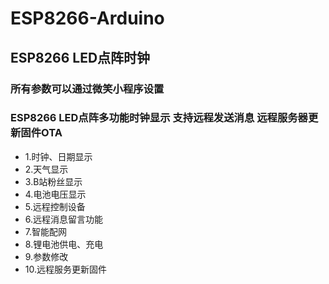 # ESP8266-Arduino
## ESP8266  LED点阵时钟
### 所有参数可以通过微笑小程序设置
### ESP8266 LED点阵多功能时钟显示 支持远程发送消息 远程服务器更新固件OTA
* 1.时钟、日期显示
* 2.天气显示
* 3.B站粉丝显示
* 4.电池电压显示
* 5.远程控制设备
* 6.远程消息留言功能
* 7.智能配网
* 8.锂电池供电、充电
* 9.参数修改
* 10.远程服务更新固件
